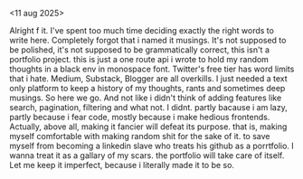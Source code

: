 <11 aug 2025>

Alright f it. I've spent too much time deciding exactly the right words to write here. Completely forgot that i named it musings. It's not supposed to be polished, it's not supposed to be grammatically correct, this isn't a portfolio project. this is just a one route api i wrote to hold my random thoughts in a black env in monospace font. Twitter's free tier has word limits that i hate. Medium, Substack, Blogger are all overkills. I just needed a text only platform to keep a history of my thoughts, rants and sometimes deep musings. So here we go. And not like i didn't think of adding features like search, pagination, filtering and what not. I didnt. partly bacause i am lazy, partly because i fear code, mostly because i make hedious frontends. Actually, above all, making it fancier will defeat its purpose. that is, making myself comfortable with making random shit for the sake of it. to save myself from becoming a linkedin slave who treats his github as a porrtfolio. I wanna treat it as a gallary of my scars. the portfolio will take care of itself. Let me keep it imperfect, because i literally made it to be so.


